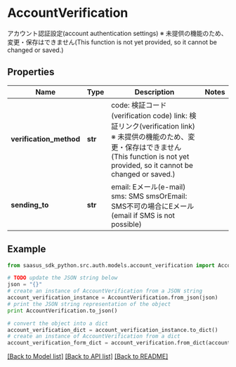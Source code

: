 # AccountVerification

アカウント認証設定(account authentication settings) ※ 未提供の機能のため、変更・保存はできません(This function is not yet provided, so it cannot be changed or saved.) 

## Properties
Name | Type | Description | Notes
------------ | ------------- | ------------- | -------------
**verification_method** | **str** | code: 検証コード(verification code) link: 検証リンク(verification link) ※ 未提供の機能のため、変更・保存はできません(This function is not yet provided, so it cannot be changed or saved.)  | 
**sending_to** | **str** | email: Eメール(e-mail) sms: SMS smsOrEmail: SMS不可の場合にEメール(email if SMS is not possible)  | 

## Example

```python
from saasus_sdk_python.src.auth.models.account_verification import AccountVerification

# TODO update the JSON string below
json = "{}"
# create an instance of AccountVerification from a JSON string
account_verification_instance = AccountVerification.from_json(json)
# print the JSON string representation of the object
print AccountVerification.to_json()

# convert the object into a dict
account_verification_dict = account_verification_instance.to_dict()
# create an instance of AccountVerification from a dict
account_verification_form_dict = account_verification.from_dict(account_verification_dict)
```
[[Back to Model list]](../README.md#documentation-for-models) [[Back to API list]](../README.md#documentation-for-api-endpoints) [[Back to README]](../README.md)


